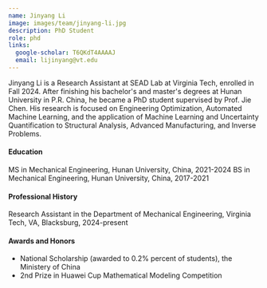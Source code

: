 ```yaml
---
name: Jinyang Li
image: images/team/jinyang-li.jpg
description: PhD Student
role: phd
links:
  google-scholar: T6QKdT4AAAAJ
  email: lijinyang@vt.edu
---
```


Jinyang Li is a Research Assistant at SEAD Lab at Virginia Tech, enrolled in Fall 2024.  After finishing his bachelor's and master's degrees at Hunan University in P.R. China, he became a PhD student supervised by Prof. Jie Chen. His research is focused on Engineering Optimization, Automated Machine Learning, and the application of Machine Learning and Uncertainty Quantification to Structural Analysis, Advanced Manufacturing, and Inverse Problems.
 
#### Education
MS in Mechanical Engineering, Hunan University, China, 2021-2024
BS in Mechanical Engineering, Hunan University, China, 2017-2021

#### Professional History
Research Assistant in the Department of Mechanical Engineering, Virginia Tech, VA, Blacksburg, 2024-present

#### Awards and Honors
- National Scholarship (awarded to 0.2% percent of students), the Ministery of China
- 2nd Prize in Huawei Cup Mathematical Modeling Competition


